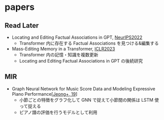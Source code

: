 # papers

## Read Later
- Locating and Editing Factual Associations in GPT, [NeurIPS2022](https://openreview.net/forum?id=-h6WAS6eE4)
  - Transformer 内に存在する Factual Associations を見つける&編集する
- Mass-Editing Memory in a Transformer, [ICLR2023](https://openreview.net/forum?id=MkbcAHIYgyS)
  - Transformer 内の記憶・知識を複数更新
  - Locating and Editing Factual Associations in GPT の後続研究


## MIR
- Graph Neural Network for Music Score Data and Modeling Expressive Piano Performance[[Jeong+, 19](https://proceedings.mlr.press/v97/jeong19a.html)]
  - 小節ごとの特徴をグラフ化して GNN で捉えて小節間の関係は LSTM 使って捉える
  - ピアノ譜の評価を行うモデルとして利用
